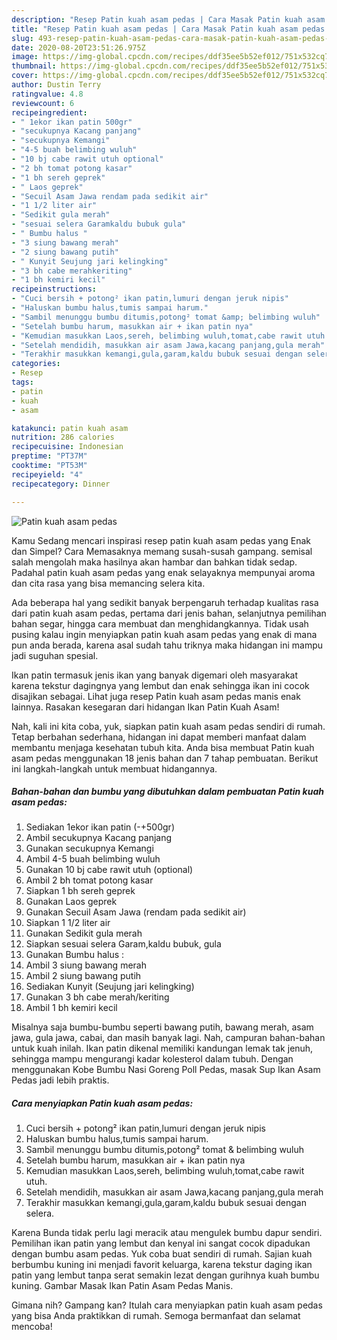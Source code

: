 ```yaml
---
description: "Resep Patin kuah asam pedas | Cara Masak Patin kuah asam pedas Yang Bikin Ngiler"
title: "Resep Patin kuah asam pedas | Cara Masak Patin kuah asam pedas Yang Bikin Ngiler"
slug: 493-resep-patin-kuah-asam-pedas-cara-masak-patin-kuah-asam-pedas-yang-bikin-ngiler
date: 2020-08-20T23:51:26.975Z
image: https://img-global.cpcdn.com/recipes/ddf35ee5b52ef012/751x532cq70/patin-kuah-asam-pedas-foto-resep-utama.jpg
thumbnail: https://img-global.cpcdn.com/recipes/ddf35ee5b52ef012/751x532cq70/patin-kuah-asam-pedas-foto-resep-utama.jpg
cover: https://img-global.cpcdn.com/recipes/ddf35ee5b52ef012/751x532cq70/patin-kuah-asam-pedas-foto-resep-utama.jpg
author: Dustin Terry
ratingvalue: 4.8
reviewcount: 6
recipeingredient:
- " 1ekor ikan patin 500gr"
- "secukupnya Kacang panjang"
- "secukupnya Kemangi"
- "4-5 buah belimbing wuluh"
- "10 bj cabe rawit utuh optional"
- "2 bh tomat potong kasar"
- "1 bh sereh geprek"
- " Laos geprek"
- "Secuil Asam Jawa rendam pada sedikit air"
- "1 1/2 liter air"
- "Sedikit gula merah"
- "sesuai selera Garamkaldu bubuk gula"
- " Bumbu halus "
- "3 siung bawang merah"
- "2 siung bawang putih"
- " Kunyit Seujung jari kelingking"
- "3 bh cabe merahkeriting"
- "1 bh kemiri kecil"
recipeinstructions:
- "Cuci bersih + potong² ikan patin,lumuri dengan jeruk nipis"
- "Haluskan bumbu halus,tumis sampai harum."
- "Sambil menunggu bumbu ditumis,potong² tomat &amp; belimbing wuluh"
- "Setelah bumbu harum, masukkan air + ikan patin nya"
- "Kemudian masukkan Laos,sereh, belimbing wuluh,tomat,cabe rawit utuh."
- "Setelah mendidih, masukkan air asam Jawa,kacang panjang,gula merah"
- "Terakhir masukkan kemangi,gula,garam,kaldu bubuk sesuai dengan selera."
categories:
- Resep
tags:
- patin
- kuah
- asam

katakunci: patin kuah asam 
nutrition: 286 calories
recipecuisine: Indonesian
preptime: "PT37M"
cooktime: "PT53M"
recipeyield: "4"
recipecategory: Dinner

---
```



![Patin kuah asam pedas](https://img-global.cpcdn.com/recipes/ddf35ee5b52ef012/751x532cq70/patin-kuah-asam-pedas-foto-resep-utama.jpg)

Kamu Sedang mencari inspirasi resep patin kuah asam pedas yang Enak dan Simpel? Cara Memasaknya memang susah-susah gampang. semisal salah mengolah maka hasilnya akan hambar dan bahkan tidak sedap. Padahal patin kuah asam pedas yang enak selayaknya mempunyai aroma dan cita rasa yang bisa memancing selera kita.

Ada beberapa hal yang sedikit banyak berpengaruh terhadap kualitas rasa dari patin kuah asam pedas, pertama dari jenis bahan, selanjutnya pemilihan bahan segar, hingga cara membuat dan menghidangkannya. Tidak usah pusing kalau ingin menyiapkan patin kuah asam pedas yang enak di mana pun anda berada, karena asal sudah tahu triknya maka hidangan ini mampu jadi suguhan spesial.

Ikan patin termasuk jenis ikan yang banyak digemari oleh masyarakat karena tekstur dagingnya yang lembut dan enak sehingga ikan ini cocok disajikan sebagai. Lihat juga resep Patin kuah asam pedas manis enak lainnya. Rasakan kesegaran dari hidangan Ikan Patin Kuah Asam!


Nah, kali ini kita coba, yuk, siapkan patin kuah asam pedas sendiri di rumah. Tetap berbahan sederhana, hidangan ini dapat memberi manfaat dalam membantu menjaga kesehatan tubuh kita. Anda bisa membuat Patin kuah asam pedas menggunakan 18 jenis bahan dan 7 tahap pembuatan. Berikut ini langkah-langkah untuk membuat hidangannya.

<!--inarticleads1-->

##### Bahan-bahan dan bumbu yang dibutuhkan dalam pembuatan Patin kuah asam pedas:

1. Sediakan  1ekor ikan patin (-+500gr)
1. Ambil secukupnya Kacang panjang
1. Gunakan secukupnya Kemangi
1. Ambil 4-5 buah belimbing wuluh
1. Gunakan 10 bj cabe rawit utuh (optional)
1. Ambil 2 bh tomat potong kasar
1. Siapkan 1 bh sereh geprek
1. Gunakan  Laos geprek
1. Gunakan Secuil Asam Jawa (rendam pada sedikit air)
1. Siapkan 1 1/2 liter air
1. Gunakan Sedikit gula merah
1. Siapkan sesuai selera Garam,kaldu bubuk, gula
1. Gunakan  Bumbu halus :
1. Ambil 3 siung bawang merah
1. Ambil 2 siung bawang putih
1. Sediakan  Kunyit (Seujung jari kelingking)
1. Gunakan 3 bh cabe merah/keriting
1. Ambil 1 bh kemiri kecil


Misalnya saja bumbu-bumbu seperti bawang putih, bawang merah, asam jawa, gula jawa, cabai, dan masih banyak lagi. Nah, campuran bahan-bahan untuk kuah inilah. Ikan patin dikenal memiliki kandungan lemak tak jenuh, sehingga mampu mengurangi kadar kolesterol dalam tubuh. Dengan menggunakan Kobe Bumbu Nasi Goreng Poll Pedas, masak Sup Ikan Asam Pedas jadi lebih praktis. 

<!--inarticleads2-->

##### Cara menyiapkan Patin kuah asam pedas:

1. Cuci bersih + potong² ikan patin,lumuri dengan jeruk nipis
1. Haluskan bumbu halus,tumis sampai harum.
1. Sambil menunggu bumbu ditumis,potong² tomat &amp; belimbing wuluh
1. Setelah bumbu harum, masukkan air + ikan patin nya
1. Kemudian masukkan Laos,sereh, belimbing wuluh,tomat,cabe rawit utuh.
1. Setelah mendidih, masukkan air asam Jawa,kacang panjang,gula merah
1. Terakhir masukkan kemangi,gula,garam,kaldu bubuk sesuai dengan selera.


Karena Bunda tidak perlu lagi meracik atau mengulek bumbu dapur sendiri. Pemilihan ikan patin yang lembut dan kenyal ini sangat cocok dipadukan dengan bumbu asam pedas. Yuk coba buat sendiri di rumah. Sajian kuah berbumbu kuning ini menjadi favorit keluarga, karena tekstur daging ikan patin yang lembut tanpa serat semakin lezat dengan gurihnya kuah bumbu kuning. Gambar Masak Ikan Patin Asam Pedas Manis. 

Gimana nih? Gampang kan? Itulah cara menyiapkan patin kuah asam pedas yang bisa Anda praktikkan di rumah. Semoga bermanfaat dan selamat mencoba!
